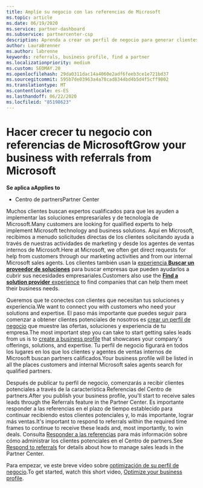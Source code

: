 ```yaml
---
title: Amplíe su negocio con las referencias de Microsoft
ms.topic: article
ms.date: 06/19/2020
ms.service: partner-dashboard
ms.subservice: partnercenter-csp
description: Aprenda a crear un perfil de negocio para generar clientes potenciales de ventas a través de la característica de referencias del centro de Partners y, a continuación, para responder a estas referencias.
author: LauraBrenner
ms.author: labrenne
keywords: referrals, business profile, find a partner
ms.localizationpriority: medium
ms.custom: SEOMAY.20
ms.openlocfilehash: 29da0311dac14a4060e2adf6feeb3ce1e721bd37
ms.sourcegitcommit: 595b7de03963a4a78cad8344bd4b5d4f5cff9802
ms.translationtype: MT
ms.contentlocale: es-ES
ms.lasthandoff: 06/22/2020
ms.locfileid: "85198623"
---
```

<!-- FWLink:  https://go.microsoft.com/fwlink/?linkid=849775 (top of page) -->

# <a name="grow-your-business-with-referrals-from-microsoft"></a><span data-ttu-id="b841e-104">Hacer crecer tu negocio con referencias de Microsoft</span><span class="sxs-lookup"><span data-stu-id="b841e-104">Grow your business with referrals from Microsoft</span></span>

<span data-ttu-id="b841e-105">**Se aplica a**</span><span class="sxs-lookup"><span data-stu-id="b841e-105">**Applies to**</span></span>

- <span data-ttu-id="b841e-106">Centro de partners</span><span class="sxs-lookup"><span data-stu-id="b841e-106">Partner Center</span></span>

<span data-ttu-id="b841e-107">Muchos clientes buscan expertos cualificados para que les ayuden a implementar las soluciones empresariales y de tecnología de Microsoft.</span><span class="sxs-lookup"><span data-stu-id="b841e-107">Many customers are looking for qualified experts to help implement Microsoft technology and business solutions.</span></span> <span data-ttu-id="b841e-108">Aquí en Microsoft, recibimos a menudo solicitudes directas de los clientes solicitando ayuda a través de nuestras actividades de marketing y desde los agentes de ventas internos de Microsoft.</span><span class="sxs-lookup"><span data-stu-id="b841e-108">Here at Microsoft, we often get direct requests for help from customers through our marketing activities and from our internal Microsoft sales agents.</span></span> <span data-ttu-id="b841e-109">Los clientes también usan la [experiencia **Buscar un proveedor de soluciones**](https://www.microsoft.com/solution-providers/search) para buscar empresas que pueden ayudarlos a cubrir sus necesidades empresariales.</span><span class="sxs-lookup"><span data-stu-id="b841e-109">Customers also use the [**Find a solution provider** experience](https://www.microsoft.com/solution-providers/search) to find companies that can help them meet their business needs.</span></span> 

<span data-ttu-id="b841e-110">Queremos que te conectes con clientes que necesitan tus soluciones y experiencia.</span><span class="sxs-lookup"><span data-stu-id="b841e-110">We want to connect you with customers who need your solutions and expertise.</span></span> <span data-ttu-id="b841e-111">El paso más importante que puedes seguir para comenzar a obtener clientes potenciales de nosotros es [crear un perfil de negocio](create-a-marketing-profile.md) que muestre las ofertas, soluciones y experiencia de tu empresa.</span><span class="sxs-lookup"><span data-stu-id="b841e-111">The most important step you can take to start getting sales leads from us is to [create a business profile](create-a-marketing-profile.md) that showcases your company's offerings, solutions, and expertise.</span></span> <span data-ttu-id="b841e-112">Tu perfil de negocio figurará en todos los lugares en los que los clientes y agentes de ventas internos de Microsoft buscan partners calificados.</span><span class="sxs-lookup"><span data-stu-id="b841e-112">Your business profile will be listed in all the places customers and internal Microsoft sales agents search for qualified partners.</span></span> 

 <span data-ttu-id="b841e-113">Después de publicar tu perfil de negocio, comenzarás a recibir clientes potenciales a través de la característica Referencias del Centro de partners.</span><span class="sxs-lookup"><span data-stu-id="b841e-113">After you publish your business profile, you'll start to receive sales leads through the Referrals feature in the Partner Center.</span></span> <span data-ttu-id="b841e-114">Es importante responder a las referencias en el plazo de tiempo establecido para continuar recibiendo estos clientes potenciales y, lo más importante, lograr más ventas.</span><span class="sxs-lookup"><span data-stu-id="b841e-114">It's important to respond to referrals within the required time frames to continue to receive these leads and, most importantly, to win deals.</span></span> <span data-ttu-id="b841e-115">Consulta [Responder a las referencias](responding-to-referrals.md) para más información sobre cómo administrar los clientes potenciales en el Centro de partners.</span><span class="sxs-lookup"><span data-stu-id="b841e-115">See [Respond to referrals](responding-to-referrals.md) for details about how to manage sales leads in the Partner Center.</span></span>  

<span data-ttu-id="b841e-116">Para empezar, ve este breve vídeo sobre [optimización de su perfil de negocio](https://player.vimeo.com/video/252788046).</span><span class="sxs-lookup"><span data-stu-id="b841e-116">To get started, watch this short video, [Optimize your business profile](https://player.vimeo.com/video/252788046).</span></span>  
